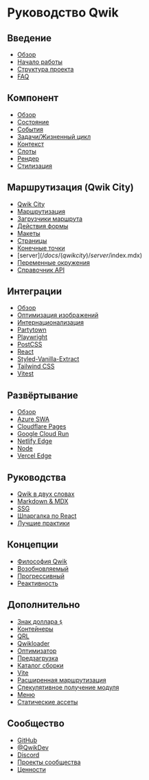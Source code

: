 # Руководство Qwik

## Введение

- [Обзор](/docs/(qwik)/index.mdx)
- [Начало работы](/docs/(qwik)/getting-started/index.mdx)
- [Структура проекта](/docs/(qwikcity)/project-structure/index.mdx)
- [FAQ](/docs/(qwik)/faq/index.mdx)

## Компонент

- [Обзор](/docs/(qwik)/components/overview/index.mdx)
- [Состояние](/docs/(qwik)/components/state/index.mdx)
- [События](/docs/(qwik)/components/events/index.mdx)
- [Задачи/Жизненный цикл](/docs/(qwik)/components/tasks/index.mdx)
- [Контекст](/docs/(qwik)/components/context/index.mdx)
- [Слоты](/docs/(qwik)/components/slots/index.mdx)
- [Рендер](/docs/(qwik)/components/rendering/index.mdx)
- [Стилизация](/docs/(qwik)/components/styles/index.mdx)

## Маршрутизация (Qwik City)

- [Qwik City](/docs/(qwikcity)/qwikcity/index.mdx)
- [Маршрутизация](/docs/(qwikcity)/routing/index.mdx)
- [Загрузчики маршрута](/docs/(qwikcity)/route-loader/index.mdx)
- [Действия формы](/docs/(qwikcity)/action/index.mdx)
- [Макеты](/docs/(qwikcity)/layout/index.mdx)
- [Страницы](/docs/(qwikcity)/pages/index.mdx)
- [Конечные точки](/docs/(qwikcity)/endpoints/index.mdx)
- [server$](/docs/(qwikcity)/server$/index.mdx)
- [Переменные окружения](/docs/(qwikcity)/env-variables/index.mdx)
- [Справочник API](/docs/(qwikcity)/api/index.mdx)

## Интеграции

- [Обзор](integrations/index.mdx)
- [Оптимизация изображений](integrations/image-optimization/index.mdx)
- [Интернационализация](integrations/i18n/index.mdx)
- [Partytown](integrations/partytown/index.mdx)
- [Playwright](integrations/playwright/index.mdx)
- [PostCSS](integrations/postcss/index.mdx)
- [React](integrations/react/index.mdx)
- [Styled-Vanilla-Extract](integrations/styled-vanilla-extract/index.mdx)
- [Tailwind CSS](integrations/tailwind/index.mdx)
- [Vitest](integrations/vitest/index.mdx)

## Развёртывание

- [Обзор](deployments/index.mdx)
- [Azure SWA](deployments/azure-swa/index.mdx)
- [Cloudflare Pages](deployments/cloudflare-pages/index.mdx)
- [Google Cloud Run](deployments/gcp-cloud-run/index.mdx)
- [Netlify Edge](deployments/netlify-edge/index.mdx)
- [Node](deployments/node/index.mdx)
- [Vercel Edge](deployments/vercel-edge/index.mdx)

## Руководства

- [Qwik в двух словах](/docs/(qwikcity)/guides/qwik-nutshell/index.mdx)
- [Markdown & MDX](/docs/(qwikcity)/guides/mdx/index.mdx)
- [SSG](/docs/(qwikcity)/guides/static-site-generation/index.mdx)
- [Шпаргалка по React](/docs/(qwikcity)/guides/react-cheat-sheet/index.mdx)
- [Лучшие практики](/docs/(qwikcity)/guides/best-practices/index.mdx)

## Концепции

- [Философия Qwik](/docs/(qwik)/think-qwik/index.mdx)
- [Возобновляемый](/docs/(qwik)/concepts/resumable/index.mdx)
- [Прогрессивный](/docs/(qwik)/concepts/progressive/index.mdx)
- [Реактивность](/docs/(qwik)/concepts/reactivity/index.mdx)

## Дополнительно

- [Знак доллара `$`](/docs/(qwik)/advanced/dollar/index.mdx)
- [Контейнеры](/docs/(qwik)/advanced/containers/index.mdx)
- [QRL](/docs/(qwik)/advanced/qrl/index.mdx)
- [Qwikloader](/docs/(qwik)/advanced/qwikloader/index.mdx)
- [Оптимизатор](/docs/(qwik)/advanced/optimizer/index.mdx)
- [Предзагрузка](/docs/(qwik)/advanced/prefetching/index.mdx)
- [Каталог сборки](/docs/(qwik)/advanced/custom-build-dir/index.mdx)
- [Vite](/docs/(qwik)/advanced/vite/index.mdx)
- [Расширенная маршрутизация](/docs/(qwikcity)/advanced/routing/index.mdx)
- [Спекулятивное получение модуля](/docs/(qwikcity)/advanced/speculative-module-fetching/index.mdx)
- [Меню](/docs/(qwikcity)/advanced/menu/index.mdx)
- [Статические ассеты](/docs/(qwikcity)/advanced/static-assets/index.mdx)

## Сообщество

- [GitHub](https://github.com/BuilderIO/qwik)
- [@QwikDev](https://twitter.com/QwikDev)
- [Discord](https://qwik.builder.io/chat)
- [Проекты сообщества](/community/projects/index.mdx)
- [Ценности](/community/values/index.mdx)

